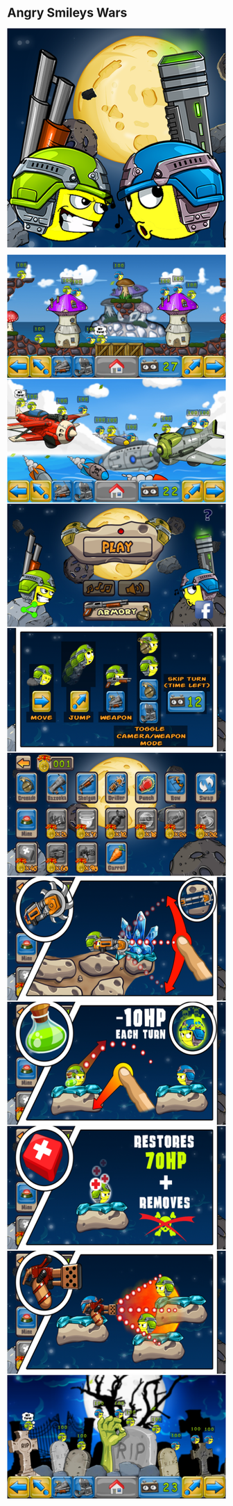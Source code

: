 # Angry Smileys Wars

![](img/icon-export.png)

![](img/tela/00.jpg)
![](img/tela/0.jpg)
![](img/tela/ok/1.jpg)
![](img/tela/ok/2.jpg)
![](img/tela/ok/3.jpg)
![](img/tela/ok/4.jpg)
![](img/tela/ok/5.jpg)
![](img/tela/ok/6.jpg)
![](img/tela/ok/7.jpg)
![](img/tela/ok/8.jpg)
